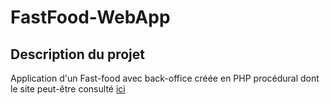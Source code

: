 # FastFood-WebApp

## Description du projet

Application d'un Fast-food avec back-office créée en PHP procédural dont le site peut-être consulté [ici](https://burger-code.ocrprojects.com/)